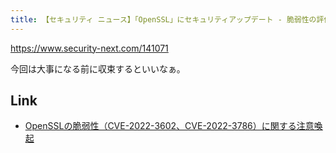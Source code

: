 ```yaml
---
title: 【セキュリティ ニュース】「OpenSSL」にセキュリティアップデート - 脆弱性の評価は下方修正（1ページ目 / 全1ページ）：Security NEXT
---
```


https://www.security-next.com/141071

今回は大事になる前に収束するといいなぁ。

## Link

- [OpenSSLの脆弱性（CVE-2022-3602、CVE-2022-3786）に関する注意喚起](https://www.jpcert.or.jp/at/2022/at220030.html)
